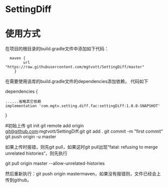 # SettingDiff

# 使用方式

 在项目的根目录的build.gradle文件中添加如下代码：
 
      maven {
            url "https://raw.githubusercontent.com/mgtvott/SettingDiff/master"
        }
        
        
在需要使用该库的build.gradle文件的dependencies添加依赖， 代码如下

dependencies {

    ......省略其它依赖
    implementation 'com.mgtv.setting.diff.fac:settingDiff:1.0.0-SNAPSHOT'
   
}       


#初始上传
git init
git remote add origin git@github.com:mgtvott/SettingDiff.git
git add .
git commit -m "first commit"
git push origin -u master

如果上传时报错，则先git pull，如果这时git pull出现“fatal: refusing to merge unrelated histories“，则先执行

git pull origin master --allow-unrelated-histories

然后重新执行：git push origin mastermaven，如果没有报错则，文件已经会上传到github。 
